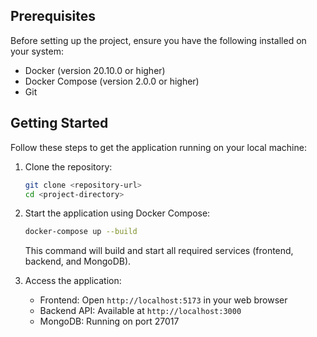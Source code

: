 ## Prerequisites

Before setting up the project, ensure you have the following installed on your system:

- Docker (version 20.10.0 or higher)
- Docker Compose (version 2.0.0 or higher)
- Git

## Getting Started

Follow these steps to get the application running on your local machine:

1. Clone the repository:
   ```bash
   git clone <repository-url>
   cd <project-directory>
   ```

2. Start the application using Docker Compose:
   ```bash
   docker-compose up --build
   ```
   This command will build and start all required services (frontend, backend, and MongoDB).

3. Access the application:
   - Frontend: Open `http://localhost:5173` in your web browser
   - Backend API: Available at `http://localhost:3000`
   - MongoDB: Running on port 27017

